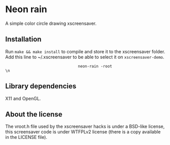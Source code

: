 Neon rain
=========

A simple color circle drawing xscreensaver.


Installation
------------

Run `make && make install` to compile and store it to the xscreensaver folder.
Add this line to ~/.xscreensaver to be able to select it on `xscreensaver-demo`.

  `                                neon-rain -root                             \n`


Library dependencies
--------------------

X11 and OpenGL.


About the license
-----------------

The vroot.h file used by the xscreensaver hacks is under a BSD-like license, this screensaver code
is under WTFPLv2 license (there is a copy available in the LICENSE file).
